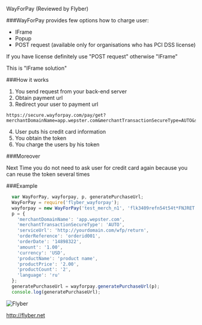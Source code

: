 WayForPay (Reviewed by Flyber)


###WayForPay provides few options how to charge user:

* IFrame
* Popup
* POST request (available only for organisations who has PCI DSS license)


If you have license definitely use "POST request" otherwise "IFrame"

This is "IFrame solution"

###How it works

1. You send request from your back-end server
2. Obtain payment url
3. Redirect your user to payment url

```
https://secure.wayforpay.com/pay/get?merchantDomainName=app.wepster.com&merchantTransactionSecureType=AUTO&serviceUrl=http%3A%2F%2Fyourdomain.com%2Fwfp%2Freturn&orderReference=orderid001&orderDate=14898322&amount=1.00&currency=USD&productName=product%20name&productPrice=2.00&productCount=2&language=ru&transactionType=PURCHASE&merchantAccount=test_merch_n1&merchantSignature=901874bb4df660cda5e3d0d3a4687bfe
```

4. User puts his credit card information
5. You obtain the token
6. You charge the users by his token 

###Moreover

Next Time you do not need to ask user for credit card again because you can reuse the token several times


###Example

```Javascript
  var WayForPay, wayforpay, p, generatePurchaseUrl;
  WayForPay = require('flyber_wayforpay');
  wayforpay = new WayForPay('test_merch_n1', 'flk3409refn54t54t*FNJRET');
  p = {
    'merchantDomainName': 'app.wepster.com',
    'merchantTransactionSecureType': 'AUTO',
    'serviceUrl': 'http://yourdomain.com/wfp/return',
    'orderReference': 'orderid001',
    'orderDate': '14898322',
    'amount': '1.00',
    'currency': 'USD',
    'productName': 'product name',
    'productPrice': '2.00',
    'productCount': '2',
    'language': 'ru'
  };
  generatePurchaseUrl = wayforpay.generatePurchaseUrl(p);
  console.log(generatePurchaseUrl);

```

![Flyber](http://res.cloudinary.com/nixar-work/image/upload/v1473975258/13268115_880281065449309_626424912755329334_o.jpg)

http://flyber.net